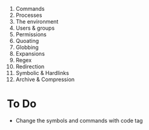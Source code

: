 1. Commands 
2. Processes
3. The environment 
4. Users & groups
5. Permissions 
6. Quoating 
7. Globbing 
8. Expansions
9. Regex
10. Redirection
11. Symbolic & Hardlinks
12. Archive & Compression

# To Do 
- Change the symbols and commands with code tag 
